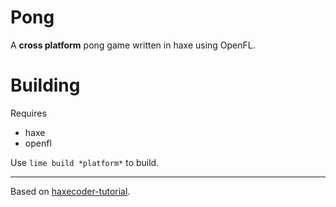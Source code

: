 # Pong
   
A **cross platform** pong game written in haxe using OpenFL.
   
# Building
  
Requires
* haxe
* openfl

Use `lime build *platform*` to build.
  
---
  
Based on [haxecoder-tutorial](https://keyreal-code.github.io/haxecoder-tutorials/07_how_to_make_a_pong_game_in_haxe_and_openfl_part_1.html).
